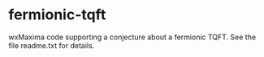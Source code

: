# fermionic-tqft
wxMaxima code supporting a conjecture about a fermionic TQFT.
See the file readme.txt for details.

